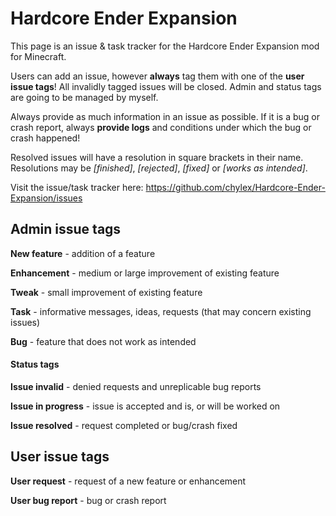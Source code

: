 Hardcore Ender Expansion
========================

This page is an issue & task tracker for the Hardcore Ender Expansion mod for Minecraft.

Users can add an issue, however **always** tag them with one of the **user issue tags**! All invalidly tagged issues will be closed. Admin and status tags are going to be managed by myself.

Always provide as much information in an issue as possible. If it is a bug or crash report, always **provide logs** and conditions under which the bug or crash happened!

Resolved issues will have a resolution in square brackets in their name. Resolutions may be *[finished]*, *[rejected]*, *[fixed]* or *[works as intended]*.

Visit the issue/task tracker here: https://github.com/chylex/Hardcore-Ender-Expansion/issues

## Admin issue tags

**New feature** - addition of a feature

**Enhancement** - medium or large improvement of existing feature

**Tweak** - small improvement of existing feature

**Task** - informative messages, ideas, requests (that may concern existing issues)

**Bug** - feature that does not work as intended

#### Status tags

**Issue invalid** - denied requests and unreplicable bug reports

**Issue in progress** - issue is accepted and is, or will be worked on

**Issue resolved** - request completed or bug/crash fixed 

## User issue tags

**User request** - request of a new feature or enhancement

**User bug report** - bug or crash report

